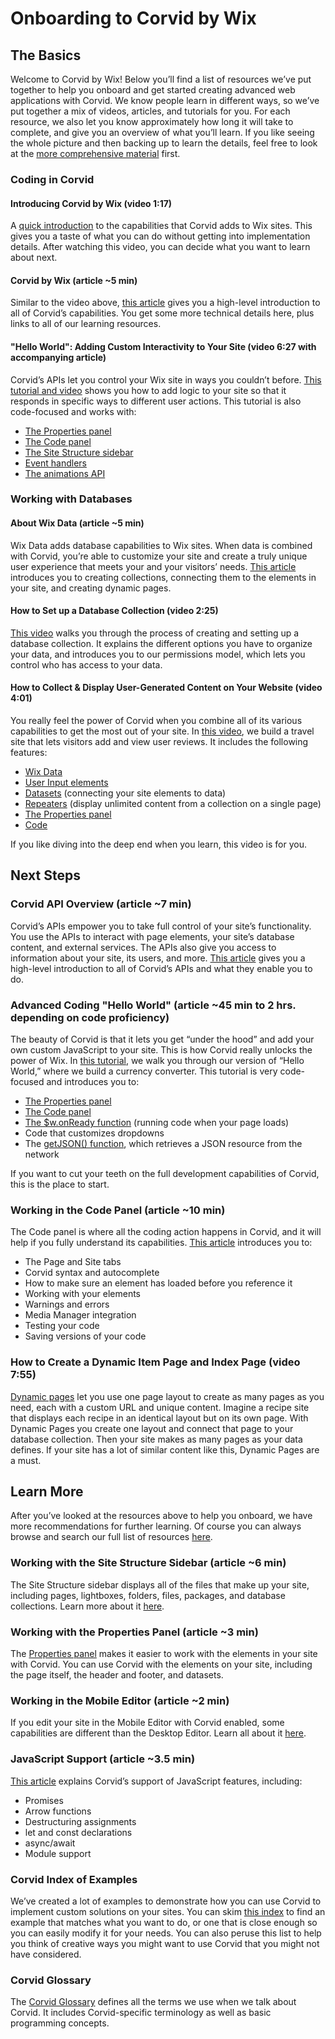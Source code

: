 
# Onboarding to Corvid by Wix
## The Basics
Welcome to Corvid by Wix! Below you’ll find a list of resources we’ve put together to help you onboard and get started creating advanced web applications with Corvid. We know people learn in different ways, so we’ve put together a mix of videos, articles, and tutorials for you. For each resource, we also let you know approximately how long it will take to complete, and give you an overview of what you’ll learn. If you like seeing the whole picture and then backing up to learn the details, feel free to look at the [more comprehensive material](#next-steps) first.

### Coding in Corvid
#### Introducing Corvid by Wix (video 1:17)
A [quick introduction](https://www.youtube.com/watch?v=LeDD5CpS_wk) to the capabilities that Corvid adds to Wix sites. This gives you a taste of what you can do without getting into implementation details. After watching this video, you can decide what you want to learn about next.

#### Corvid by Wix (article ~5 min)
Similar to the video above, [this article](https://support.wix.com/en/article/about-corvid-by-wix) gives you a high-level introduction to all of Corvid’s capabilities. You get some more technical details here, plus links to all of our learning resources.

#### "Hello World": Adding Custom Interactivity to Your Site (video 6:27 with accompanying article)
Corvid’s APIs let you control your Wix site in ways you couldn’t before. [This tutorial and video](https://support.wix.com/en/article/corvid-tutorial-adding-custom-interactivity-with-events) shows you how to add logic to your site so that it responds in specific ways to different user actions. This tutorial is also code-focused and works with:
 - [The Properties panel](#working-with-the-properties-panel-article-3-min) 
 - [The Code panel](#working-in-the-code-panel-article-10-min)
 - [The Site Structure sidebar](#working-with-the-site-structure-sidebar-article-6-min) 
 -   [Event handlers](https://support.wix.com/en/article/corvid-reacting-to-user-actions-using-events)
 - [The animations API](https://www.wix.com/corvid/reference/$w.EffectOptions.html)

### Working with Databases
#### About Wix Data (article ~5 min)
Wix Data adds database capabilities to Wix sites. When data is combined with Corvid, you’re able to customize your site and create a truly unique user experience that meets your and your visitors’ needs. [This article](https://support.wix.com/en/article/about-wix-data) introduces you to creating collections, connecting them to the elements in your site, and creating dynamic pages.

#### How to Set up a Database Collection (video 2:25)
[This video](https://www.youtube.com/watch?v=NcL72uzy1ZU&list=PL0y_aclKYoYhzHA9TbgEhzU68bvRI15mI&index=18&t=0s) walks you through the process of creating and setting up a database collection. It explains the different options you have to organize your data, and introduces you to our permissions model, which lets you control who has access to your data.

#### How to Collect & Display User-Generated Content on Your Website (video 4:01)
You really feel the power of Corvid when you combine all of its various capabilities to get the most out of your site. In [this video](https://www.youtube.com/watch?v=FVARVy3YS74&feature=youtu.be), we build a travel site that lets visitors add and view user reviews. It includes the following features:
- [Wix Data](https://support.wix.com/en/article/about-wix-data)
- [User Input elements](https://support.wix.com/en/article/about-user-input-elements)
- [Datasets](https://support.wix.com/en/article/about-datasets-6368396) (connecting your site elements to data)
- [Repeaters](https://support.wix.com/en/article/about-repeaters) (display unlimited content from a collection on a single page)
- [The Properties panel](#working-with-the-properties-panel-article-3-min) 
- [Code](https://support.wix.com/en/corvid-by-wix/coding-with-corvid)

If you like diving into the deep end when you learn, this video is for you.

## Next Steps
### Corvid API Overview (article ~7 min)
Corvid’s APIs empower you to take full control of your site’s functionality. You use the APIs to interact with page elements, your site’s database content, and external services. The APIs also give you access to information about your site, its users, and more. [This article](https://support.wix.com/en/article/corvid-api-overview) gives you a high-level introduction to all of Corvid’s APIs and what they enable you to do.

### Advanced Coding "Hello World" (article ~45 min to 2 hrs. depending on code proficiency)
The beauty of Corvid is that it lets you get “under the hood” and add your own custom JavaScript to your site. This is how Corvid really unlocks the power of Wix. In [this tutorial](https://support.wix.com/en/article/getting-started-with-corvid-by-wix), we walk you through our version of “Hello World,” where we build a currency converter. This tutorial is very code-focused and introduces you to:

- [The Properties panel](#working-with-the-properties-panel-article-3-min) 
- [The Code panel](#working-in-the-code-panel-article-10-min)
- [The $w.onReady function](https://support.wix.com/en/article/corvid-working-in-the-code-panel#making-sure-the-element-has-loaded-before-you-reference-it) (running code when your page loads)
- Code that customizes dropdowns
- The [getJSON() function](https://www.wix.com/corvid/reference/wix-fetch.html#getJSON), which retrieves a JSON resource from the network

If you want to cut your teeth on the full development capabilities of Corvid, this is the place to start.

### Working in the Code Panel (article ~10 min)
The Code panel is where all the coding action happens in Corvid, and it will help if you fully understand its capabilities. [This article](https://support.wix.com/en/article/corvid-working-in-the-code-panel) introduces you to:

- The Page and Site tabs
- Corvid syntax and autocomplete
- How to make sure an element has loaded before you reference it
- Working with your elements
- Warnings and errors
- Media Manager integration
- Testing your code
- Saving versions of your code

### How to Create a Dynamic Item Page and Index Page (video 7:55)
[Dynamic pages](https://www.youtube.com/watch?v=AWdlWie1iKk&list=PL0y_aclKYoYhzHA9TbgEhzU68bvRI15mI&index=20&t=0s) let you use one page layout to create as many pages as you need, each with a custom URL and unique content. Imagine a recipe site that displays each recipe in an identical layout but on its own page. With Dynamic Pages you create one layout and connect that page to your database collection. Then your site makes as many pages as your data defines. If your site has a lot of similar content like this, Dynamic Pages are a must.

## Learn More
After you’ve looked at the resources above to help you onboard, we have more recommendations for further learning. Of course you can always browse and search our full list of resources [here](https://www.wix.com/corvid/all-documentation).

### Working with the Site Structure Sidebar (article ~6 min)
The Site Structure sidebar displays all of the files that make up your site, including pages, lightboxes, folders, files, packages, and database collections. Learn more about it [here](https://support.wix.com/en/article/corvid-working-with-the-site-structure-sidebar).

### Working with the Properties Panel (article ~3 min)
The [Properties panel](https://support.wix.com/en/article/corvid-working-with-the-properties-panel) makes it easier to work with the elements in your site with Corvid. You can use Corvid with the elements on your site, including the page itself, the header and footer, and datasets.

### Working in the Mobile Editor (article ~2 min)
If you edit your site in the Mobile Editor with Corvid enabled, some capabilities are different than the Desktop Editor. Learn all about it [here](https://support.wix.com/en/article/corvid-working-in-the-mobile-editor).

### JavaScript Support (article ~3.5 min)
[This article](https://support.wix.com/en/article/corvid-javascript-support) explains Corvid’s support of JavaScript features, including:
- Promises
- Arrow functions
- Destructuring assignments
- let and const declarations
- async/await
- Module support

### Corvid Index of Examples
We’ve created a lot of examples to demonstrate how you can use Corvid to implement custom solutions on your sites. You can skim [this index](https://support.wix.com/en/article/corvid-index-of-examples) to find an example that matches what you want to do, or one that is close enough so you can easily modify it for your needs. You can also peruse this list to help you think of creative ways you might want to use Corvid that you might not have considered. 

### Corvid Glossary
The [Corvid Glossary](https://support.wix.com/en/article/corvid-glossary) defines all the terms we use when we talk about Corvid. It includes Corvid-specific terminology as well as basic programming concepts.